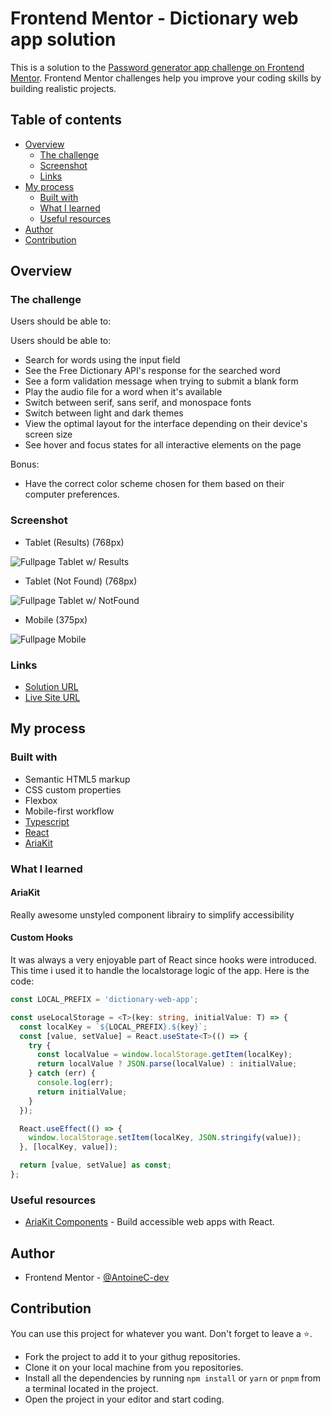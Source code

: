 # Frontend Mentor - Dictionary web app solution

This is a solution to the [Password generator app challenge on Frontend Mentor](https://www.frontendmentor.io/challenges/password-generator-app-Mr8CLycqjh). Frontend Mentor challenges help you improve your coding skills by building realistic projects.

## Table of contents

- [Overview](#overview)
  - [The challenge](#the-challenge)
  - [Screenshot](#screenshot)
  - [Links](#links)
- [My process](#my-process)
  - [Built with](#built-with)
  - [What I learned](#what-i-learned)
  - [Useful resources](#useful-resources)
- [Author](#author)
- [Contribution](#contribution)

## Overview

### The challenge

Users should be able to:

Users should be able to:

- Search for words using the input field
- See the Free Dictionary API's response for the searched word
- See a form validation message when trying to submit a blank form
- Play the audio file for a word when it's available
- Switch between serif, sans serif, and monospace fonts
- Switch between light and dark themes
- View the optimal layout for the interface depending on their device's screen size
- See hover and focus states for all interactive elements on the page

Bonus:

- Have the correct color scheme chosen for them based on their computer preferences.

### Screenshot

- Tablet (Results) (768px)

![Fullpage Tablet w/ Results](./fullpage-tablet-results-min.png)

- Tablet (Not Found) (768px)

![Fullpage Tablet w/ NotFound](./fullpage-tablet-notfound-min.png)

- Mobile (375px)

![Fullpage Mobile](./fullpage-mobile-min.png)

### Links

- [Solution URL](https://www.frontendmentor.io/solutions/dictionary-web-app-react-typescript-AM_r8OGGxI)
- [Live Site URL](https://dictionary-web-app-acdev.vercel.app/)

## My process

### Built with

- Semantic HTML5 markup
- CSS custom properties
- Flexbox
- Mobile-first workflow
- [Typescript](https://www.typescriptlang.org/)
- [React](https://react.dev/)
- [AriaKit](https://ariakit.org/)

### What I learned

#### AriaKit

Really awesome unstyled component librairy to simplify accessibility

#### Custom Hooks

It was always a very enjoyable part of React since hooks were introduced.
This time i used it to handle the localstorage logic of the app.
Here is the code:

```ts
const LOCAL_PREFIX = 'dictionary-web-app';

const useLocalStorage = <T>(key: string, initialValue: T) => {
  const localKey = `${LOCAL_PREFIX}.${key}`;
  const [value, setValue] = React.useState<T>(() => {
    try {
      const localValue = window.localStorage.getItem(localKey);
      return localValue ? JSON.parse(localValue) : initialValue;
    } catch (err) {
      console.log(err);
      return initialValue;
    }
  });

  React.useEffect(() => {
    window.localStorage.setItem(localKey, JSON.stringify(value));
  }, [localKey, value]);

  return [value, setValue] as const;
};
```

### Useful resources

- [AriaKit Components](https://ariakit.org/components) - Build accessible web apps with React.

## Author

- Frontend Mentor - [@AntoineC-dev](https://www.frontendmentor.io/profile/AntoineC-dev)

## Contribution

You can use this project for whatever you want. Don't forget to leave a ⭐.

- Fork the project to add it to your githug repositories.
- Clone it on your local machine from you repositories.
- Install all the dependencies by running `npm install` or `yarn` or `pnpm` from a terminal located in the project.
- Open the project in your editor and start coding.
